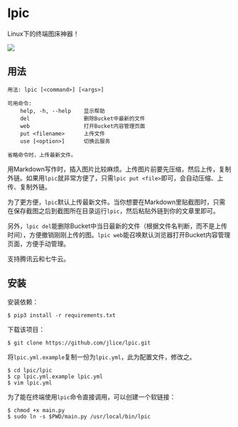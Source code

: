 # lpic

Linux下的终端图床神器！

![](https://github.com/jlice/lpic/raw/master/assets/lpic.gif)

## 用法

```
用法: lpic [<command>] [<args>]

可用命令:
    help, -h, --help    显示帮助
    del                 删除Bucket中最新的文件
    web                 打开Bucket内容管理页面
    put <filename>      上传文件
    use [<option>]      切换云服务

省略命令时，上传最新文件。
```

用Markdown写作时，插入图片比较麻烦。上传图片前要先压缩，然后上传，复制外链。如果用`lpic`就非常方便了，只需`lpic put <file>`即可，会自动压缩、上传、复制外链。

为了更方便，`lpic`默认上传最新文件。当你想要在Markdown里贴截图时，只需在保存截图之后到截图所在目录运行`lpic`，然后粘贴外链到你的文章里即可。

另外，`lpic del`能删除Bucket中当日最新的文件（根据文件名判断，而不是上传时间），方便撤销刚刚上传的图。`lpic web`能召唤默认浏览器打开Bucket内容管理页面，方便手动管理。

支持腾讯云和七牛云。

## 安装

安装依赖：

``` Shell
$ pip3 install -r requirements.txt
```

下载该项目：

``` Shell
$ git clone https://github.com/jlice/lpic.git
```

将`lpic.yml.example`复制一份为`lpic.yml`，此为配置文件，修改之。

``` Shell
$ cd lpic/lpic
$ cp lpic.yml.example lpic.yml
$ vim lpic.yml
```

为了能在终端使用`lpic`命令直接调用，可以创建一个软链接：

``` Shell
$ chmod +x main.py
$ sudo ln -s $PWD/main.py /usr/local/bin/lpic
```
